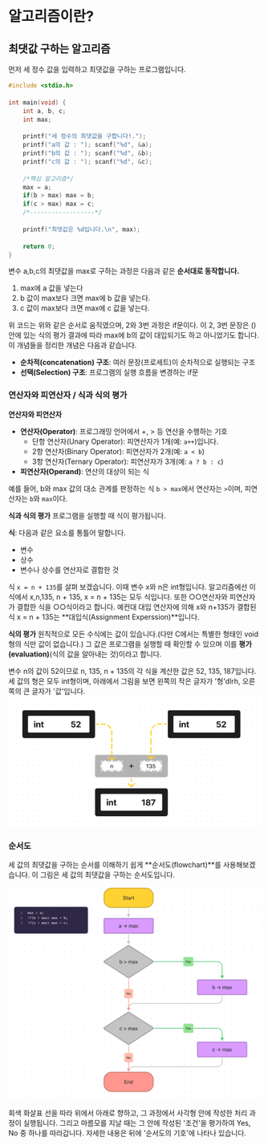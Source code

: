 # 알고리즘이란?

## 최댓값 구하는 알고리즘
먼저 세 정수 값을 입력하고 최댓값을 구하는 프로그램입니다.

```C
#include <stdio.h>

int main(void) {
    int a, b, c;
    int max;

    printf("세 정수의 최댓값을 구합니다!.");
    printf("a의 값 : "); scanf("%d", &a);
    printf("b의 값 : "); scanf("%d", &b);
    printf("c의 값 : "); scanf("%d", &c);

    /*핵심 알고리즘*/
    max = a;
    if(b > max) max = b;
    if(c > max) max = c;
    /*------------------*/

    printf("최댓값은 %d입니다.\n", max);

    return 0;
}
```

변수 a,b,c의 최댓값을 max로 구하는 과정은 다음과 같은 **순서대로 동작합니다.**
1. max에 a 값을 넣는다
2. b 값이 max보다 크면 max에 b 값을 넣는다.
3. c 값이 max보다 크면 max에 c 값을 넣는다.

위 코드는 위와 같은 순서로 움직였으며, 2와 3번 과정은 if문이다. 이 2, 3번 문장은 ()안에 있는 식의 평가 결과에 따라 max에 b의 값이 대입되기도 하고 아니었기도 합니다. 이 개념들을 정리한 개념은 다음과 같습니다.

- __순차적(concatenation) 구조__: 여러 문장(프로세트)이 순차적으로 실행되는 구조
- __선택(Selection) 구조__: 프로그램의 실행 흐름을 변경하는 if문
   
### 연산자와 피연산자 / 식과 식의 평가

__연산자와 피연산자__

- __연산자(Operator)__: 프로그래밍 언어에서 +, > 등 연산을 수행하는 기호
  - 단항 연산자(Unary Operator): 피연산자가 1개(예: `a++`)입니다.
  - 2항 연산자(Binary Operator): 피연산자가 2개(예: `a < b`)
  - 3항 연산자(Ternary Operator): 피연산자가 3개(예: `a ? b : c`)
- __피연산자(Operand)__: 연산의 대상이 되는 식

예를 들어, b와 max 값의 대소 관계를 판정하는 식 `b > max`에서 연산자는 `>`이며, 피연산자는 `b`와 `max`이다.   
   
__식과 식의 평가__
프로그램을 실행할 때 식이 평가됩니다.

__식__: 다음과 같은 요소를 통틀어 말합니다.
- 변수
- 상수
- 변수나 상수를 연산자로 결합한 것

식 `x = n + 135`를 살펴 보겠습니다. 이때 변수 x와 n은 int형입니다. 알고리즘에선 이 식에서 x,n,135, n + 135, x = n + 135는 모두 식입니다. 또한 ○○연산자와 피연산자가 결합한 식을 ○○식이라고 합니다. 예컨대 대입 연산자에 의해 x와 n+135가 결합된 식 x = n + 135는 **대입식(Assignment Experssion)**입니다.

__식의 평가__
원칙적으로 모든 수식에는 값이 있습니다.(다만 C에서는 특별한 형태인 void형의 식만 값이 없습니다.) 그 값은 프로그램을 실행할 때 확인할 수 있으며 이를 **평가(evaluation)**(식의 값을 알아내는 것)이라고 합니다. 
   
변수 n의 값이 52이므로 n, 135, n + 135의 각 식을 계산한 값은 52, 135, 187입니다. 세 값의 형은 모두 int형이며, 아래에서 그림을 보면 왼쪽의 작은 글자가 '형'dlrh, 오른 쪽의 큰 글자가 '값'입니다.
<img src="../photo/Basic_Algorithzm_1.png">

### 순서도

세 값의 최댓값을 구하는 순서를 이해하기 쉽게 **순서도(flowchart)**를 사용해보겠습니다. 이 그림은 세 값의 최댓값을 구하는 순서도입니다.
   
<img src="../photo/Basic_Algorithzm_2.png">
   
회색 화살표 선을 따라 위에서 아래로 향하고, 그 과정에서 사각형 안에 작성한 처리 과정이 실행됩니다. 그리고 마름모를 지날 때는 그 안에 작성된 '조건'을 평가하여 Yes, No 중 하나를 따라갑니다. 자세한 내용은 뒤에 '순서도의 기호'에 나타나 있습니다.